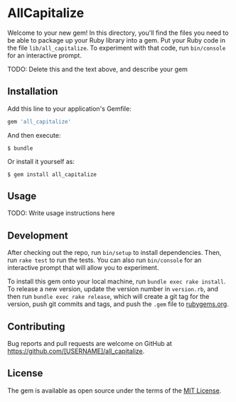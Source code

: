 # AllCapitalize

Welcome to your new gem! In this directory, you'll find the files you need to be able to package up your Ruby library into a gem. Put your Ruby code in the file `lib/all_capitalize`. To experiment with that code, run `bin/console` for an interactive prompt.

TODO: Delete this and the text above, and describe your gem

## Installation

Add this line to your application's Gemfile:

```ruby
gem 'all_capitalize'
```

And then execute:

    $ bundle

Or install it yourself as:

    $ gem install all_capitalize

## Usage

TODO: Write usage instructions here

## Development

After checking out the repo, run `bin/setup` to install dependencies. Then, run `rake test` to run the tests. You can also run `bin/console` for an interactive prompt that will allow you to experiment.

To install this gem onto your local machine, run `bundle exec rake install`. To release a new version, update the version number in `version.rb`, and then run `bundle exec rake release`, which will create a git tag for the version, push git commits and tags, and push the `.gem` file to [rubygems.org](https://rubygems.org).

## Contributing

Bug reports and pull requests are welcome on GitHub at https://github.com/[USERNAME]/all_capitalize.


## License

The gem is available as open source under the terms of the [MIT License](http://opensource.org/licenses/MIT).

